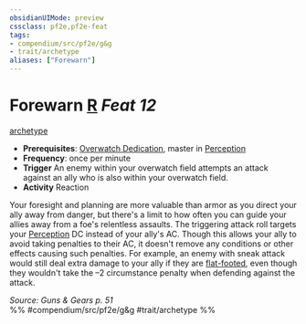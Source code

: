 ```yaml
---
obsidianUIMode: preview
cssclass: pf2e,pf2e-feat
tags:
- compendium/src/pf2e/g&g
- trait/archetype
aliases: ["Forewarn"]
---
```

# Forewarn  [R](chapter-9-playing-the-game.md#Actions "Reaction") *Feat 12*  
[archetype](archetype.md "Archetype Feat Trait")  

- **Prerequisites**: [Overwatch Dedication](overwatch-dedication-g-g.md), master in [Perception](skills.md#Perception)
- **Frequency**: once per minute
- **Trigger** An enemy within your overwatch field attempts an attack against an ally who is also within your overwatch field.
- **Activity** Reaction

Your foresight and planning are more valuable than armor as you direct your ally away from danger, but there's a limit to how often you can guide your allies away from a foe's relentless assaults. The triggering attack roll targets your [Perception](skills.md#Perception) DC instead of your ally's AC. Though this allows your ally to avoid taking penalties to their AC, it doesn't remove any conditions or other effects causing such penalties. For example, an enemy with sneak attack would still deal extra damage to your ally if they are [flat-footed](conditions.md#Flat-footed), even though they wouldn't take the –2 circumstance penalty when defending against the attack.

*Source: Guns & Gears p. 51*  
%% #compendium/src/pf2e/g&g #trait/archetype %%